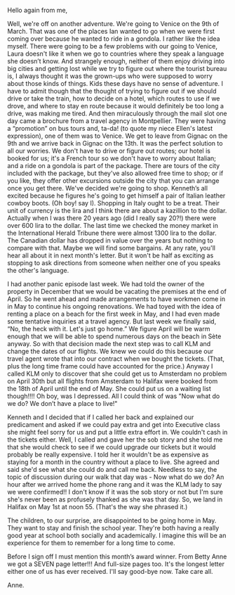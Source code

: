 Hello again from me,

Well, we're off on another adventure. We're going to Venice on the 9th of March. That was one of the places Ian wanted to go when we were first coming over because he wanted to ride in a gondola. I rather like the idea myself. There were going to be a few problems with our going to Venice, Laura doesn't like it when we go to countries where they speak a language she doesn’t know. And strangely enough, neither of them enjoy driving into big cities and getting lost while we try to figure out where the tourist bureau is, I always thought it was the grown-ups who were supposed to worry about those kinds of things. Kids these days have no sense of adventure. I have to admit though that the thought of trying to figure out if we should drive or take the train, how to decide on a hotel, which routes to use if we drove, and where to stay en route because it would definitely be too long a drive, was making me tired. And then miraculously through the mail slot one day came a brochure from a travel agency in Montpellier. They were having a “promotion” on bus tours and, ta-da! (to quote my niece Ellen's latest expression), one of them was to Venice. We get to leave from Gignac on the 9th and we arrive back in Gignac on the 13th. It was the perfect solution to all our worries. We don't have to drive or figure out routes; our hotel is booked for us; it's a French tour so we don't have to worry about Italian; and a ride on a gondola is part of the package. There are tours of the city included with the package, but they've also allowed free time to shop; or if you like, they offer other excursions outside the city that you can arrange once you get there. We've decided we're going to shop. Kenneth’s all excited because he figures he's going to get himself a pair of Italian leather cowboy boots. (Oh boy! say I). Shopping in Italy ought to be a treat. Their unit of currency is the lira and I think there are about a kazillion to the dollar. Actually when I was there 20 years ago (did I really say 20?!) there were over 600 lira to the dollar. The last time we checked the money market in the International Herald Tribune there were almost 1300 lira to the dollar. The Canadian dollar has dropped in value over the years but nothing to compare with that. Maybe we will find some bargains. At any rate, you'll hear all about it in next month's letter. But it won't be half as exciting as stopping to ask directions from someone when neither one of you speaks the other's language.

I had another panic episode last week. We had told the owner of the property in December that we would be vacating the premises at the end of April. So he went ahead and made arrangements to have workmen come in in May to continue his ongoing renovations. We had toyed with the idea of renting a place on a beach for the first week in May, and I had even made some tentative inquiries at a travel agency. But last week we finally said, “No, the heck with it. Let's just go home.” We figure April will be warm enough that we will be able to spend numerous days on the beach in Sète anyway. So with that decision made the next step was to call KLM and change the dates of our flights. We knew we could do this because our travel agent wrote that into our contract when we bought the tickets. (That, plus the long time frame could have accounted for the price.) Anyway I called KLM only to discover that she could get us to Amsterdam no problem on April 30th but all flights from Amsterdam to Halifax were booked from the 18th of April until the end of May. She could put us on a waiting list though!!!! Oh boy, was I depressed. All I could think of was "Now what do we do? We don’t have a place to live!"

Kenneth and I decided that if I called her back and explained our predicament and asked if we could pay extra and get into Executive class she might feel sorry for us and put a little extra effort in. We couldn't cash in the tickets either. Well, I called and gave her the sob story and she told me that she would check to see if we could upgrade our tickets but it would probably be really expensive. I told her it wouldn't be as expensive as staying for a month in the country without a place to live. She agreed and said she'd see what she could do and call me back. Needless to say, the topic of discussion during our walk that day was - Now what do we do? An hour after we arrived home the phone rang and it was the KLM lady to say we were confirmed!! I don't know if it was the sob story or not but I'm sure she's never been as profusely thanked as she was that day. So, we land in Halifax on May 1st at noon 55. (That's the way she phrased it.)

The children, to our surprise, are disappointed to be going home in May. They want to stay and finish the school year. They're both having a really good year at school both socially and academically. I imagine this will be an experience for them to remember for a long time to come.

Before I sign off I must mention this month’s award winner. From Betty Anne we got a SEVEN page letter!!! And full-size pages too. It's the longest letter either one of us has ever received. I'll say good-bye now. Take care all.

Anne.





